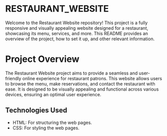# RESTAURANT_WEBSITE
Welcome to the Restaurant Website repository! This project is a fully responsive and visually appealing website designed for a restaurant, showcasing its menu, services, and more. This README provides an overview of the project, how to set it up, and other relevant information.

# Project Overview

The Restaurant Website project aims to provide a seamless and user-friendly online experience for restaurant patrons. This website allows users to browse the menu, make reservations, and contact the restaurant with ease. It is designed to be visually appealing and functional across various devices, ensuring an optimal user experience.

## Technologies Used

- HTML: For structuring the web pages.
- CSS: For styling the web pages.
